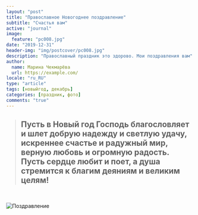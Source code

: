 ```yaml
---
layout: "post"
title: "Православное Новогоднее поздравление"
subtitle: "Счастья вам"
active: "journal"
image:
  feature: "pc008.jpg"
date: "2019-12-31"
header-img: "img/postcover/pc008.jpg"
description: "Православный праздник это здорово. Мои поздравления вам"
author:
  name: Марина Чекмарёва
  url: https://example.com/
locale: "ru_RU"
type: "article"
tags: [новыйгод, декабрь]
categories: [праздник, фото]
comments: "true"
---
```

><h2>Пусть в Новый год Господь благословляет и шлет добрую надежду и светлую удачу, искреннее счастье и радужный мир, 
>верную любовь и огромную радость. Пусть сердце любит и поет, а душа стремится к благим деяниям и великим целям!</h2>
<br>

![Поздравление](https://bestcube.space/wp-content/uploads/1-14.jpg)

